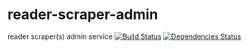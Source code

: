 # reader-scraper-admin
reader scraper(s) admin service
[![Build Status](https://travis-ci.org/gorillab/reader-scraper-admin.svg?branch=master)](https://travis-ci.org/gorillab/reader-scraper-admin)
[![Dependencies Status](https://david-dm.org/gorillab/reader-scraper-admin.svg)](https://github.com/gorillab/reader-scraper-admin)